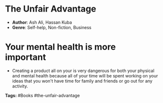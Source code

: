 # The Unfair Advantage
- **Author**: Ash Ali, Hassan Kuba
- **Genre**: Self-help, Non-fiction, Business

# Your mental health is more important
- Creating a product all on your is very dangerous for both your physical and mental health because all of your time will be spent working on your ideas that you won't have time for family and friends or go out for any activity.


**Tags:** #Books  #the-unfair-advantage